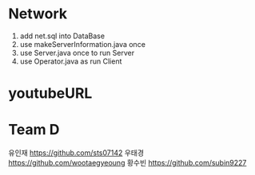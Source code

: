 # Network
1. add net.sql into DataBase
2. use makeServerInformation.java once
3. use Server.java once to run Server
4. use Operator.java as run Client

# youtubeURL


# Team D
유인재 https://github.com/sts07142
우태경 https://github.com/wootaegyeoung
황수빈 https://github.com/subin9227
